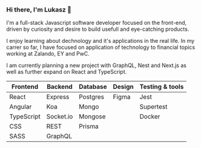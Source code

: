 ### Hi there, I'm Lukasz 👋

I'm a full-stack Javascript software developer focused on the front-end, driven by curiosity and desire to build usefull and eye-catching products.

I enjoy learning about dechnology and it's applications in the real life. In my carrer so far, I have focused on application of technology to financial topics working at Zalando, EY and PwC. 

I am currently planning a new project with GraphQL, Nest and Next.js as well as further expand on React and TypeScript.

| Frontend   | Backend    | Database | Design | Testing & tools |
|------------|------------|----------|--------|-----------------|
| React      | Express    | Postgres | Figma  | Jest            |
| Angular    | Koa        | Mongo    |        | Supertest       |
| TypeScript | Socket.io  | Mongose  |        | Docker          |
| CSS        | REST       | Prisma   |        |                 |
| SASS       | GraphQL    |          |        |                 |
